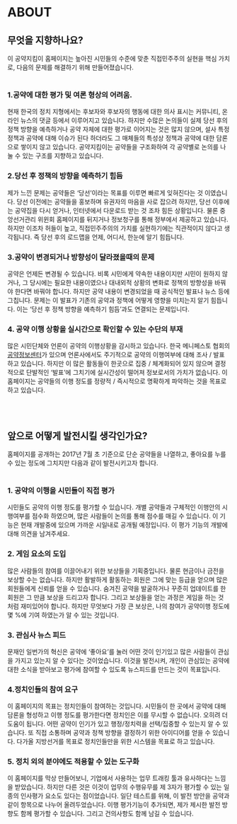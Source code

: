 # ABOUT

## 무엇을 지향하나요?

이 공약지킴이 홈페이지는 높아진 시민들의 수준에 맞춘 직접민주주의 실현을 핵심 가치로, 다음의 문제를 해결하기 위해 만들어졌습니다.
<br>
<br>

### 1.공약에 대한 평가 및 여론 형상의 어려움.

현재 한국의 정치 지형에서는 후보자와 후보자의 행동에 대한 의사 표시는 커뮤니티, 온라인 뉴스의 댓글 등에서 이루어지고 있습니다. 하지만 수많은 논의들이 실제 당선 후의 정책 방향을 예측하거나 공약 자체에 대한 평가로 이어지는 것은 많지 않으며, 설사 특정 정책과 공약에 대해 이슈가 된다 하더라도 그 매체들의 특성상 정책과 공약에 대한 담론으로 쌓이지 않고 있습니다. 공약지킴이는 공약들을 구조화하여 각 공약별로 논의를 나눌 수 있는 구조를 지향하고 있습니다.

### 2.당선 후 정책의 방향을 예측하기 힘듬
제가 느낀 문제는 공약들은 ‘당선’이라는 목표를 이루면 빠르게 잊혀진다는 것 이였습니다. 당선 이전에는 공약들을 홍보하며 유권자의 마음을 사로 잡으려 하지만, 당선 이후에는 공약집을 다시 얻거나, 인터넷에서 다운로드 받는 것 조차 힘든 상황입니다. 물론 중앙선거관리 위윈회 홈페이지를 뒤지거나 정보청구를 통해 정부에서 제공하고 있습니다. 하지만 이조차 허들이 높고, 직접민주주의의 가치를 실현하기에는 직관적이지 않다고 생각됩니다. 즉 당선 후의 로드맵을 언제, 어디서, 한눈에 알기 힘듭니다.

### 3.공약이 변경되거나 방향성이 달라졌을때의 문제

공약은 언제든 변경될 수 있습니다. 비록 시민에게 약속한 내용이지만 시민이 원하지 않거나, 그 당시에는 필요한 내용이였으나 대내외적 상황의 변화로 정책의 방향성을 바꿔야 한다면 바꿔야 합니다. 하지만 공약 내용이 변경되었을 때 공식적인 발표나 뉴스 등에 그칩니다. 문제는 이 발표가 기존의 공약과 정책에 어떻게 영향을 미치는지 알기 힘듭니다. 이는 ‘당선 후 정책 방향을 예측하기 힘듬’과도 연결되는 문제입니다.

### 4. 공약 이행 상황을 실시간으로 확인할 수 있는 수단의 부재
많은 시민단체와 언론이 공약의 이행상황을 감시하고 있습니다. 한국 메니페스토 협회의 [공약정보센터]( http://kmanifesto.or.kr/index.php/front/pledgelist?mtype=president&memberid=1&mid=1)가 있으며 언론사에서도 주기적으로 공약의 이행여부에 대해 조사 / 발표하고 있습니다. 하지만 이 많은 활동들이 한곳으로 집중 / 체계화되어 있지 않으며 결정적으로 단발적인 ‘발표’에 그치기에 실시간성이 떨어져 정보로서의 가치가 없습니다. 이 홈페이지는 공약들의 이행 정도를 정량적 / 즉시적으로 명확하게 파악하는 것을 목표로 하고 있습니다.

<br>
<br>

## 앞으로 어떻게 발전시킬 생각인가요?

홈페이지를 공개하는 2017년 7월 초 기준으로 단순 공약들을 나열하고, 좋아요를 누를 수 있는 정도에 그치지만 다음과 같이 발전시키고자 합니다.
<br>
<br>

### 1. 공약의 이행을 시민들이 직접 평가
시민들도 공약의 이행 정도를 평가할 수 있습니다. 개별 공약들과 구체적인 이행안의 시행여부를 점수화 하였으며, 많은 사람들이 논의를 통해 점수를 매길 수 있습니다. 이 기능은 현재 개발중에 있으며 가까운 시일내로 공개될 예정입니다. 이 평가 기능의 개발에 대해 의견을 남겨주세요.

### 2. 게임 요소의 도입
많은 사람들의 참여를 이끌어내기 위한 보상들을 기획중입니다. 물론 현금이나 금전을 보상할 수는 없습니다. 하지만 활발하게 활동하는 회원은 그에 맞는 등급을 얻으며 많은 회원들에게 신뢰를 얻을 수 있습니다. 숨겨진 공약을 발굴하거나 꾸준히 업데이트를 한 회원은 그 만큼 보상을 드리고자 합니다. 그리고 보상들을 얻는 과정은 게임을 하는 것 처럼 재미있어야 합니다. 하지만 무엇보다 가장 큰 보상은, 나의 참여가 공약이행 정도에 몇 %에 기여 하였는가 알 수 있는 것입니다.

### 3. 관심사 뉴스 피드
문재인 일번가의 혁신은 공약에 ‘좋아요’를 눌러 어떤 것이 인기있고 많은 사람들이 관심을 가지고 있는지 알 수 있다는 것이었습니다. 이것을 발전시켜, 개인이 관심있는 공약에 대한 소식을 받아보고 평가에 참여할 수 있도록 뉴스피드를 만드는 것이 목표입니다.

### 4.정치인들의 참여 요구
이 홈페이지의 목표는 정치인들이 참여하는 것입니다. 시민들이 한 곳에서 공약에 대해 담론을 형성하고 이행 정도를 평가한다면 정치인은 이를 무시할 수 없습니다. 오히려 더 도움이 됩니다. 어떤 공약이 인기가 있고 행정/정치력을 선택/집중할 수 있는지 알 수 있습니다. 또 직접 소통하며 공약과 정책 방향을 결정하기 위한 아이디어를 얻을 수 있습니다. 다가올 지방선거를 목표로 정치인들만을 위한 시스템을 목표로 하고 있습니다.

### 5. 정치 외의 분야에도 적용할 수 있는 도구화
이 홈페이지를 막상 만들어보니, 기업에서 사용하는 업무 트래킹 툴과 유사하다는 느낌을 받았습니다. 하지만 다른 것은 이것이 업무의 수행유무를 제 3자가 평가할 수 있는 일종의 인사평가 요소도 있다는 점이었습니다. 일단 테스트를 위해, 이 발전 방안을 공약과 같이 항목으로 나누어 올려두었습니다. 이행 평가기능이 추가되면, 제가 제시한 발전 방향도 함께 평가할 수 있습니다. 그리고 건의사항도 함께 남길 수 있습니다.
